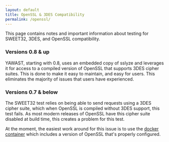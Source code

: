 ```yaml
---
layout: default
title: OpenSSL & 3DES Compatibility
permalink: /openssl/
---
```


This page contains notes and important information about testing for SWEET32, 3DES, and OpenSSL compatibility.

### Versions 0.8 & up

YAWAST, starting with 0.8, uses an embedded copy of sslyze and leverages it for access to a compiled version of OpenSSL that supports 3DES cipher suites. This is done to make it easy to maintain, and easy for users. This eliminates the majority of issues that users have experienced.

### Versions 0.7 & below

The SWEET32 test relies on being able to send requests using a 3DES cipher suite, which when OpenSSL is compiled without 3DES support, this test fails. As most modern releases of OpenSSL have this cipher suite disabled at build time, this creates a problem for this test.

At the moment, the easiest work around for this issue is to use the [docker container](https://github.com/adamcaudill/yawast/wiki/Installation#docker) which includes a version of OpenSSL that's properly configured.
